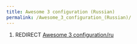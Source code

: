 ```yaml
---
title: Awesome 3 configuration (Russian)
permalink: /Awesome_3_configuration_(Russian)/
---
```


1.  REDIRECT [Awesome 3 configuration/ru](/Awesome_3_configuration/ru "wikilink")
